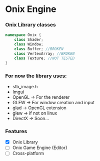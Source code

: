 # Onix Engine
### Onix Library classes
```c++
namespace Onix {
    class Shader;
    class Window;
    class Buffer; //BROKEN
    class VertexArray; //BROKEN
    class Texture; //NOT TESTED
}
```
### For now the library uses:
- stb_image.h
- Imgui
- OpenGL -> For the renderer
- GLFW -> For window creation and input
- glad -> OpenGL extension
- glew -> if not on linux
- DirectX -> Soon...
### Features
- [x] Onix Library
- [ ] Onix Game Engine (Editor)
- [ ] Cross-platform